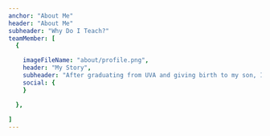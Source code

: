 ```yaml
---
anchor: "About Me"
header: "About Me"
subheader: "Why Do I Teach?"
teamMember: [
  {

    imageFileName: "about/profile.png",
    header: "My Story",
    subheader: "After graduating from UVA and giving birth to my son, I wanted to do two things: stay at home with my son and still talking to people about physics! Tutoring is the best of both worlds",
    social: {
    }

  }, 
  
]
---
```

